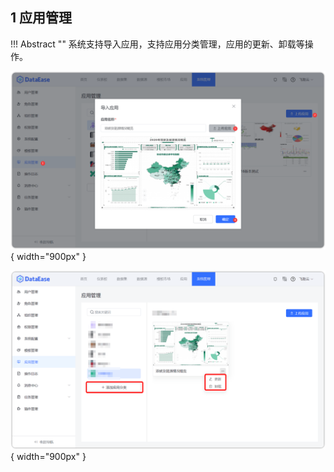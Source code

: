 ## 1 应用管理
    
!!! Abstract ""
    系统支持导入应用，支持应用分类管理，应用的更新、卸载等操作。

![应用管理](../../img/system_management/应用上传.png){ width="900px" }

![应用管理](../../img/system_management/应用管理.png){ width="900px" }
